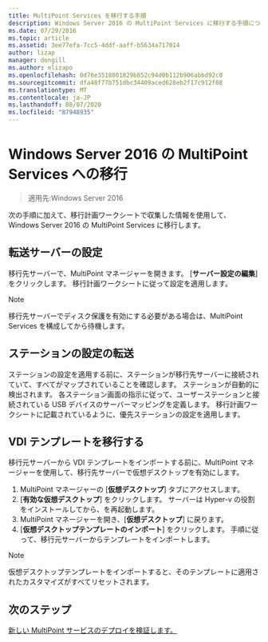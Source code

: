 ```yaml
---
title: MultiPoint Services を移行する手順
description: Windows Server 2016 の MultiPoint Services に移行する手順について説明します。
ms.date: 07/29/2016
ms.topic: article
ms.assetid: 3ee77efa-7cc5-4ddf-aaff-b5634a717014
author: lizap
manager: dongill
ms.author: elizapo
ms.openlocfilehash: 0d76e3518801829b852c94d0b112b906abbd92c0
ms.sourcegitcommit: dfa48f77b751dbc34409aced628eb2f17c912f08
ms.translationtype: MT
ms.contentlocale: ja-JP
ms.lasthandoff: 08/07/2020
ms.locfileid: "87948935"
---
```

# <a name="migrate-to--multipoint-services-in-windows-server-2016"></a>Windows Server 2016 の MultiPoint Services への移行

>適用先:Windows Server 2016

次の手順に加えて、移行計画ワークシートで収集した情報を使用して、Windows Server 2016 の MultiPoint Services に移行します。

## <a name="transfer-server-settings"></a>転送サーバーの設定
移行先サーバーで、MultiPoint マネージャーを開きます。 [**サーバー設定の編集**] をクリックします。 移行計画ワークシートに従って設定を適用します。

> [!NOTE]
> 移行先サーバーでディスク保護を有効にする必要がある場合は、MultiPoint Services を構成してから待機します。

## <a name="transfer-station-settings"></a>ステーションの設定の転送
ステーションの設定を適用する前に、ステーションが移行先サーバーに接続されていて、すべてがマップされていることを確認します。 ステーションが自動的に検出されます。 各ステーション画面の指示に従って、ユーザーステーションと接続されている USB デバイスのサーバーマッピングを定義します。 移行計画ワークシートに記載されているように、優先ステーションの設定を適用します。

## <a name="migrate-the-vdi-template"></a>VDI テンプレートを移行する

移行元サーバーから VDI テンプレートをインポートする前に、MultiPoint マネージャーを使用して、移行先サーバーで仮想デスクトップを有効にします。

1. MultiPoint マネージャーの [**仮想デスクトップ**] タブにアクセスします。
2. [**有効な仮想デスクトップ**] をクリックします。 サーバーは Hyper-v の役割をインストールしてから、を再起動します。
3. MultiPoint マネージャーを開き、[**仮想デスクトップ**] に戻ります。
4. [**仮想デスクトップテンプレートのインポート**] をクリックします。 手順に従って、移行元サーバーからテンプレートをインポートします。

> [!NOTE]
> 仮想デスクトップテンプレートをインポートすると、そのテンプレートに適用されたカスタマイズがすべてリセットされます。

## <a name="next-step"></a>次のステップ
[新しい MultiPoint サービスのデプロイを検証します。](multipoint-services-post-migration-steps.md)